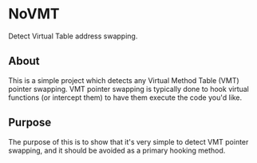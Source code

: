 # NoVMT
Detect Virtual Table address swapping.

## About
This is a simple project which detects any Virtual Method Table (VMT) pointer swapping. VMT pointer swapping is typically done to hook virtual functions (or intercept them) to have them execute the code you'd like.

## Purpose
The purpose of this is to show that it's very simple to detect VMT pointer swapping, and it should be avoided as a primary hooking method.
